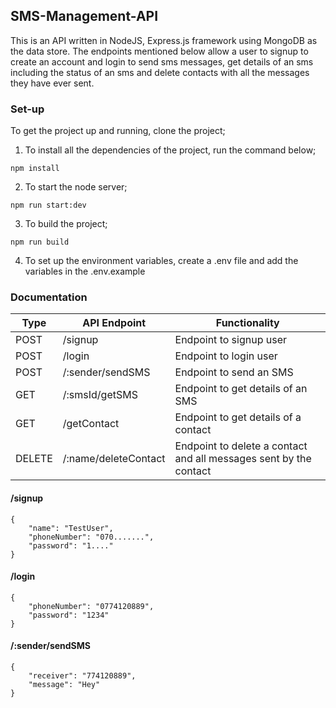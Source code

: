 ## SMS-Management-API
This is an API written in NodeJS, Express.js framework using MongoDB as the data store. The endpoints mentioned below allow a user to signup to create an account and login to send sms messages, get details of an sms including the status of an sms and delete contacts with all the messages they have ever sent. 

### Set-up
To get the project up and running, clone the project;
1. To install all the dependencies of the project, run the command below; 
```
npm install
```
2. To start the node server;
```
npm run start:dev
```
3. To build the project;
```
npm run build
```
4. To set up the environment variables, create a .env file and add the variables in the .env.example


### Documentation
| Type | API Endpoint | Functionality | 
| --- | --- | --- | 
| POST | /signup | Endpoint to signup user | 
| POST | /login | Endpoint to login user | 
| POST | /:sender/sendSMS | Endpoint to send an SMS | 
| GET | /:smsId/getSMS | Endpoint to get details of an SMS | 
| GET | /getContact | Endpoint to get details of a contact | 
| DELETE | /:name/deleteContact | Endpoint to delete a contact and all messages sent by the contact |

#### /signup 
```
{
	"name": "TestUser",
    "phoneNumber": "070.......",
    "password": "1...."
}
```

#### /login
```
{ 
	"phoneNumber": "0774120889",
    "password": "1234"
}
```

#### /:sender/sendSMS
```
{
    "receiver": "774120889",
    "message": "Hey"
}
```